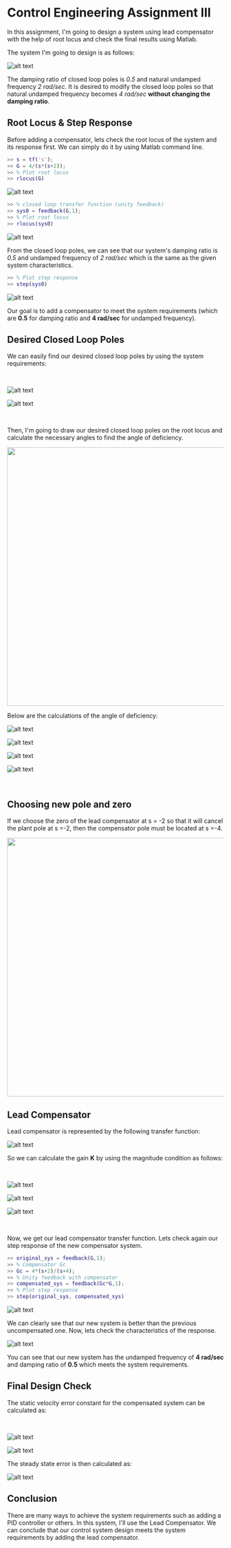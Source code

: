 [//]: # (Image References)
[image_0]: img/img1.png
[image_1]: img/output_fig1.png
[image_2]: img/output_fig2.png
[image_3]: img/output_fig3.png
[image_4]: img/img2.png
[image_5]: img/output_fig4.png
[image_6]: img/output_fig5.png
[image_7]: img/eqn1.gif
[image_8]: img/eqn2.gif
[image_9]: img/eqn3.gif
[image_10]: img/eqn4.gif
[image_11]: img/eqn5.gif
[image_12]: img/eqn6.gif
[image_13]: img/eqn7.gif
[image_14]: img/eqn8.gif
[image_15]: img/eqn9.gif
[image_16]: img/eqn10.gif
[image_17]: img/eqn11.gif
[image_18]: img/eqn12.gif

# Control Engineering Assignment III

In this assignment, I'm going to design a system using lead compensator with the help of root locus and check the final results using Matlab.

The system I'm going to design is as follows:

![alt text][image_0]

The damping ratio of closed loop poles is *0.5* and natural undamped frequency *2 rad/sec*. It is desired to modify the closed loop poles so that natural undamped frequency becomes *4 rad/sec* **without changing the damping ratio**.

## Root Locus & Step Response

Before adding a compensator, lets check the root locus of the system and its response first. We can simply do it by using Matlab command line.

```matlab
>> s = tf('s');
>> G = 4/(s*(s+2));
>> % Plot root locus
>> rlocus(G)
```
![alt text][image_1]

```matlab
>> % closed loop transfer function (unity feedback)
>> sys0 = feedback(G,1);
>> % Plot root locus
>> rlocus(sys0)
```
![alt text][image_3]

From the closed loop poles, we can see that our system's damping ratio is *0.5* and undamped frequency of *2 rad/sec* which is the same as the given system characteristics.

```matlab
>> % Plot step response
>> step(sys0)
```
![alt text][image_2]

Our goal is to add a compensator to meet the system requirements (which are **0.5** for damping ratio and **4 rad/sec** for undamped frequency).

## Desired Closed Loop Poles

We can easily find our desired closed loop poles by using the system requirements:

<br>

![alt text][image_13]

![alt text][image_14]

<br>

Then, I'm going to draw our desired closed loop poles on the root locus and calculate the necessary angles to find the angle of deficiency.

<img src="img/text3.jpeg" width="600px">

Below are the calculations of the angle of deficiency:

![alt text][image_15]

![alt text][image_16]

![alt text][image_17]

![alt text][image_18]

<br>

## Choosing new pole and zero

If we choose the zero of the lead compensator at s = -2 so that it will cancel the plant pole at s =-2, then the compensator pole must be located at s =-4.

<img src="img/text5.jpg" width="600px">

<br>

## Lead Compensator

Lead compensator is represented by the following transfer function:

![alt text][image_4]

So we can calculate the gain **K** by using the magnitude condition as follows:

<br>

![alt text][image_10]

![alt text][image_11]

![alt text][image_12]

<br>

Now, we get our lead compensator transfer function. Lets check again our step response of the new compensator system.

```matlab
>> original_sys = feedback(G,1);
>> % Compensator Gc
>> Gc = 4*(s+2)/(s+4);
>> % Unity feedback with compensator
>> compensated_sys = feedback(Gc*G,1);
>> % Plot step response
>> step(original_sys, compensated_sys)
```
![alt text][image_5]

We can clearly see that our new system is better than the previous uncompensated one. Now, lets check the characteristics of the response.

![alt text][image_6]

You can see that our new system has the undamped frequency of **4 rad/sec** and damping ratio of **0.5** which meets the system requirements.

## Final Design Check

The static velocity error constant for the compensated system can be calculated as:

<br>

![alt text][image_7]

![alt text][image_8]

The steady state error is then calculated as:

![alt text][image_9]

## Conclusion

There are many ways to achieve the system requirements such as adding a PID controller or others. In this system, I'll use the Lead Compensator. We can conclude that our control system design meets the system requirements by adding the lead compensator.
